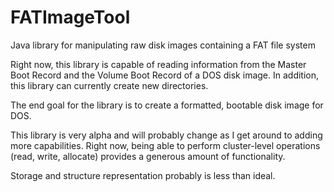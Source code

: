 # FATImageTool
Java library for manipulating raw disk images containing a FAT file system

Right now, this library is capable of reading information from the Master Boot Record and the Volume Boot Record of a DOS
disk image.  In addition, this library can currently create new directories.

The end goal for the library is to create a formatted, bootable disk image for DOS.

This library is very alpha and will probably change as I get around to adding more capabilities.  Right now, being able
to perform cluster-level operations (read, write, allocate) provides a generous amount of functionality.

Storage and structure representation probably is less than ideal.
